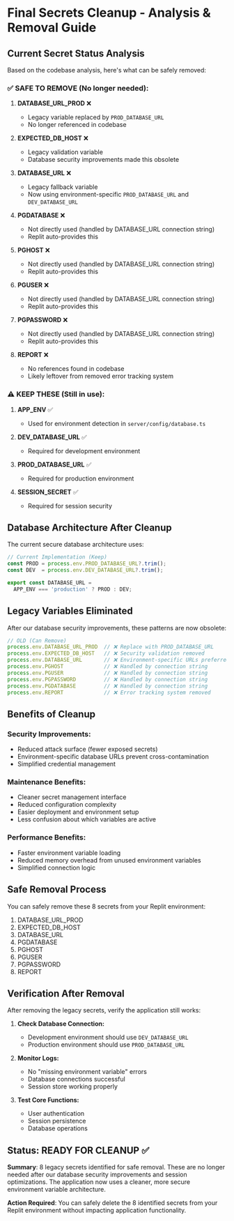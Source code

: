 # Final Secrets Cleanup - Analysis & Removal Guide

## Current Secret Status Analysis

Based on the codebase analysis, here's what can be safely removed:

### ✅ SAFE TO REMOVE (No longer needed):

1. **DATABASE_URL_PROD** ❌
   - Legacy variable replaced by `PROD_DATABASE_URL`
   - No longer referenced in codebase

2. **EXPECTED_DB_HOST** ❌  
   - Legacy validation variable
   - Database security improvements made this obsolete

3. **DATABASE_URL** ❌
   - Legacy fallback variable  
   - Now using environment-specific `PROD_DATABASE_URL` and `DEV_DATABASE_URL`

4. **PGDATABASE** ❌
   - Not directly used (handled by DATABASE_URL connection string)
   - Replit auto-provides this

5. **PGHOST** ❌
   - Not directly used (handled by DATABASE_URL connection string) 
   - Replit auto-provides this

6. **PGUSER** ❌
   - Not directly used (handled by DATABASE_URL connection string)
   - Replit auto-provides this

7. **PGPASSWORD** ❌
   - Not directly used (handled by DATABASE_URL connection string)
   - Replit auto-provides this

8. **REPORT** ❌
   - No references found in codebase
   - Likely leftover from removed error tracking system

### ⚠️ KEEP THESE (Still in use):

1. **APP_ENV** ✅
   - Used for environment detection in `server/config/database.ts`

2. **DEV_DATABASE_URL** ✅  
   - Required for development environment

3. **PROD_DATABASE_URL** ✅
   - Required for production environment

4. **SESSION_SECRET** ✅
   - Required for session security

## Database Architecture After Cleanup

The current secure database architecture uses:

```typescript
// Current Implementation (Keep)
const PROD = process.env.PROD_DATABASE_URL?.trim();
const DEV  = process.env.DEV_DATABASE_URL?.trim();

export const DATABASE_URL = 
  APP_ENV === 'production' ? PROD : DEV;
```

## Legacy Variables Eliminated

After our database security improvements, these patterns are now obsolete:

```typescript
// OLD (Can Remove)
process.env.DATABASE_URL_PROD  // ❌ Replace with PROD_DATABASE_URL
process.env.EXPECTED_DB_HOST   // ❌ Security validation removed  
process.env.DATABASE_URL       // ❌ Environment-specific URLs preferred
process.env.PGHOST             // ❌ Handled by connection string
process.env.PGUSER             // ❌ Handled by connection string
process.env.PGPASSWORD         // ❌ Handled by connection string
process.env.PGDATABASE         // ❌ Handled by connection string
process.env.REPORT             // ❌ Error tracking system removed
```

## Benefits of Cleanup

### Security Improvements:
- Reduced attack surface (fewer exposed secrets)
- Environment-specific database URLs prevent cross-contamination
- Simplified credential management

### Maintenance Benefits:
- Cleaner secret management interface
- Reduced configuration complexity
- Easier deployment and environment setup
- Less confusion about which variables are active

### Performance Benefits:
- Faster environment variable loading
- Reduced memory overhead from unused environment variables
- Simplified connection logic

## Safe Removal Process

You can safely remove these 8 secrets from your Replit environment:

1. DATABASE_URL_PROD
2. EXPECTED_DB_HOST  
3. DATABASE_URL
4. PGDATABASE
5. PGHOST
6. PGUSER
7. PGPASSWORD
8. REPORT

## Verification After Removal

After removing the legacy secrets, verify the application still works:

1. **Check Database Connection:**
   - Development environment should use `DEV_DATABASE_URL`
   - Production environment should use `PROD_DATABASE_URL`

2. **Monitor Logs:**
   - No "missing environment variable" errors
   - Database connections successful
   - Session store working properly

3. **Test Core Functions:**
   - User authentication
   - Session persistence
   - Database operations

## Status: READY FOR CLEANUP ✅

**Summary**: 8 legacy secrets identified for safe removal. These are no longer needed after our database security improvements and session optimizations. The application now uses a cleaner, more secure environment variable architecture.

**Action Required**: You can safely delete the 8 identified secrets from your Replit environment without impacting application functionality.